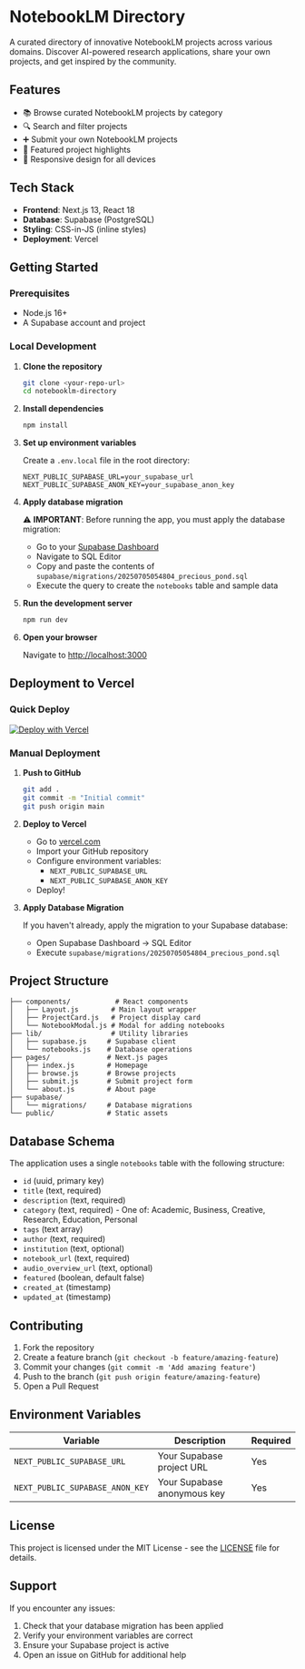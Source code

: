 # NotebookLM Directory

A curated directory of innovative NotebookLM projects across various domains. Discover AI-powered research applications, share your own projects, and get inspired by the community.

## Features

- 📚 Browse curated NotebookLM projects by category
- 🔍 Search and filter projects
- ➕ Submit your own NotebookLM projects
- 🎯 Featured project highlights
- 📱 Responsive design for all devices

## Tech Stack

- **Frontend**: Next.js 13, React 18
- **Database**: Supabase (PostgreSQL)
- **Styling**: CSS-in-JS (inline styles)
- **Deployment**: Vercel

## Getting Started

### Prerequisites

- Node.js 16+ 
- A Supabase account and project

### Local Development

1. **Clone the repository**
   ```bash
   git clone <your-repo-url>
   cd notebooklm-directory
   ```

2. **Install dependencies**
   ```bash
   npm install
   ```

3. **Set up environment variables**
   
   Create a `.env.local` file in the root directory:
   ```env
   NEXT_PUBLIC_SUPABASE_URL=your_supabase_url
   NEXT_PUBLIC_SUPABASE_ANON_KEY=your_supabase_anon_key
   ```

4. **Apply database migration**
   
   ⚠️ **IMPORTANT**: Before running the app, you must apply the database migration:
   
   - Go to your [Supabase Dashboard](https://supabase.com)
   - Navigate to SQL Editor
   - Copy and paste the contents of `supabase/migrations/20250705054804_precious_pond.sql`
   - Execute the query to create the `notebooks` table and sample data

5. **Run the development server**
   ```bash
   npm run dev
   ```

6. **Open your browser**
   
   Navigate to [http://localhost:3000](http://localhost:3000)

## Deployment to Vercel

### Quick Deploy

[![Deploy with Vercel](https://vercel.com/button)](https://vercel.com/new/clone?repository-url=https://github.com/yourusername/notebooklm-directory)

### Manual Deployment

1. **Push to GitHub**
   ```bash
   git add .
   git commit -m "Initial commit"
   git push origin main
   ```

2. **Deploy to Vercel**
   - Go to [vercel.com](https://vercel.com)
   - Import your GitHub repository
   - Configure environment variables:
     - `NEXT_PUBLIC_SUPABASE_URL`
     - `NEXT_PUBLIC_SUPABASE_ANON_KEY`
   - Deploy!

3. **Apply Database Migration**
   
   If you haven't already, apply the migration to your Supabase database:
   - Open Supabase Dashboard → SQL Editor
   - Execute `supabase/migrations/20250705054804_precious_pond.sql`

## Project Structure

```
├── components/           # React components
│   ├── Layout.js        # Main layout wrapper
│   ├── ProjectCard.js   # Project display card
│   └── NotebookModal.js # Modal for adding notebooks
├── lib/                 # Utility libraries
│   ├── supabase.js     # Supabase client
│   └── notebooks.js    # Database operations
├── pages/              # Next.js pages
│   ├── index.js        # Homepage
│   ├── browse.js       # Browse projects
│   ├── submit.js       # Submit project form
│   └── about.js        # About page
├── supabase/
│   └── migrations/     # Database migrations
└── public/             # Static assets
```

## Database Schema

The application uses a single `notebooks` table with the following structure:

- `id` (uuid, primary key)
- `title` (text, required)
- `description` (text, required) 
- `category` (text, required) - One of: Academic, Business, Creative, Research, Education, Personal
- `tags` (text array)
- `author` (text, required)
- `institution` (text, optional)
- `notebook_url` (text, required)
- `audio_overview_url` (text, optional)
- `featured` (boolean, default false)
- `created_at` (timestamp)
- `updated_at` (timestamp)

## Contributing

1. Fork the repository
2. Create a feature branch (`git checkout -b feature/amazing-feature`)
3. Commit your changes (`git commit -m 'Add amazing feature'`)
4. Push to the branch (`git push origin feature/amazing-feature`)
5. Open a Pull Request

## Environment Variables

| Variable | Description | Required |
|----------|-------------|----------|
| `NEXT_PUBLIC_SUPABASE_URL` | Your Supabase project URL | Yes |
| `NEXT_PUBLIC_SUPABASE_ANON_KEY` | Your Supabase anonymous key | Yes |

## License

This project is licensed under the MIT License - see the [LICENSE](LICENSE) file for details.

## Support

If you encounter any issues:

1. Check that your database migration has been applied
2. Verify your environment variables are correct
3. Ensure your Supabase project is active
4. Open an issue on GitHub for additional help